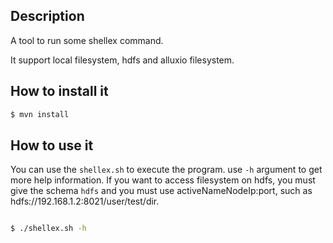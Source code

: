 ## Description

A tool to run some shellex command.

It support local filesystem, hdfs and alluxio filesystem.

## How to install it

```bash
$ mvn install
```

## How to use it

You can use the `shellex.sh` to execute the program. use `-h` argument to get more help 
information. If you want to access filesystem on hdfs, you must give the schema `hdfs` 
and you must use activeNameNodeIp:port, such as hdfs://192.168.1.2:8021/user/test/dir.

```bash

$ ./shellex.sh -h

```
